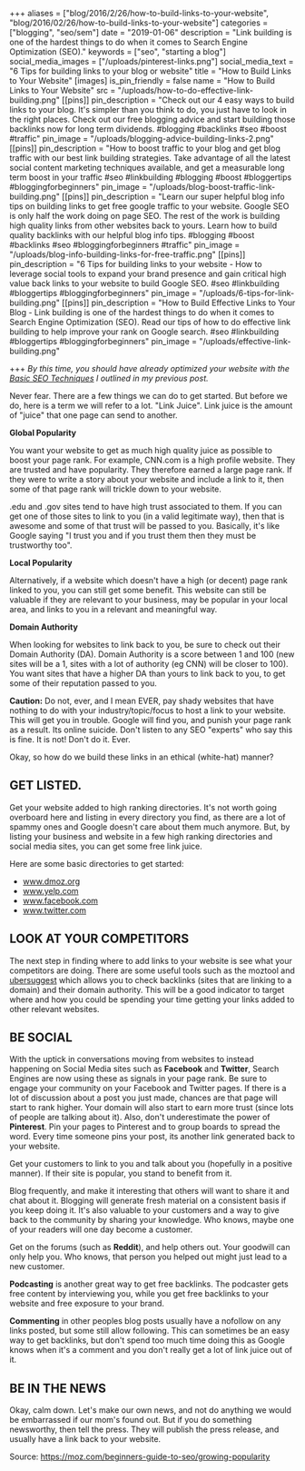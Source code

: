+++
aliases = ["blog/2016/2/26/how-to-build-links-to-your-website", "blog/2016/02/26/how-to-build-links-to-your-website"]
categories = ["blogging", "seo/sem"]
date = "2019-01-06"
description = "Link building is one of the hardest things to do when it comes to Search Engine Optimization (SEO)."
keywords = ["seo", "starting a blog"]
social_media_images = ["/uploads/pinterest-links.png"]
social_media_text = "6 Tips for building links to your blog or website"
title = "How to Build Links to Your Website"
[images]
is_pin_friendly = false
name = "How to Build Links to Your Website"
src = "/uploads/how-to-do-effective-link-building.png"
[[pins]]
pin_description = "Check out our 4 easy ways to build links to your blog.  It's simpler than you think to do, you just have to look in the right places.  Check out our free blogging advice and start building those backlinks now for long term dividends. #blogging #backlinks #seo #boost #traffic"
pin_image = "/uploads/blogging-advice-building-links-2.png"
[[pins]]
pin_description = "How to boost traffic to your blog and get blog traffic with our best link building strategies. Take advantage of all the latest social content marketing techniques available, and get a measurable long term boost in your traffic #seo #linkbuilding #blogging #boost #bloggertips #bloggingforbeginners"
pin_image = "/uploads/blog-boost-traffic-link-building.png"
[[pins]]
pin_description = "Learn our super helpful blog info tips on building links to get free google traffic to your website.  Google SEO is only half the work doing on page SEO.  The rest of the work is building high quality links from other websites back to yours.  Learn how to build quality backlinks with our helpful blog info tips. #blogging #boost #backlinks #seo #bloggingforbeginners #traffic"
pin_image = "/uploads/blog-info-building-links-for-free-traffic.png"
[[pins]]
pin_description = "6 Tips for building links to your website - How to leverage social tools to expand your brand presence and gain critical high value back links to your website to build Google SEO. #seo #linkbuilding #bloggertips #bloggingforbeginners"
pin_image = "/uploads/6-tips-for-link-building.png"
[[pins]]
pin_description = "How to Build Effective Links to Your Blog - Link building is one of the hardest things to do when it comes to Search Engine Optimization (SEO). Read our tips of how to do effective link building to help improve your rank on Google search. #seo #linkbuilding #bloggertips #bloggingforbeginners"
pin_image = "/uploads/effective-link-building.png"

+++
_By this time, you should have already optimized your website with the_ [_Basic SEO Techniques_](/blog/introduction-to-seo-and-sem-for-beginners "Basic SEO Techniques") _I outlined in my previous post._

Never fear.  There are a few things we can do to get started.  But before we do, here is a term we will refer to a lot.  "Link Juice".  Link juice is the amount of "juice" that one page can send to another.

**Global Popularity**

You want your website to get as much high quality juice as possible to boost your page rank.  For example, CNN.com is a high profile website. They are trusted and have popularity.  They therefore earned a large page rank.  If they were to write a story about your website and include a link to it, then some of that page rank will trickle down to your website.

.edu and .gov sites tend to have high trust associated to them.  If you can get one of those sites to link to you (in a valid legitimate way), then that is awesome and some of that trust will be passed to you.  Basically, it's like Google saying "I trust you and if you trust them then they must be trustworthy too".

**Local Popularity**

Alternatively, if a website which doesn't have a high (or decent) page rank linked to you, you can still get some benefit. This website can still be valuable if they are relevant to your business, may be popular in your local area, and links to you in a relevant and meaningful way.

**Domain Authority**

When looking for websites to link back to you, be sure to check out their Domain Authority (DA).  Domain Authority is a score between 1 and 100 (new sites will be a 1, sites with a lot of authority (eg CNN) will be closer to 100).  You want sites that have a higher DA than yours to link back to you, to get some of their reputation passed to you.

**Caution:**  Do not, ever, and I mean EVER, pay shady websites that have nothing to do with your industry/topic/focus to host a link to your website.  This will get you in trouble.  Google will find you, and punish your page rank as a result.  Its online suicide. Don't listen to any SEO "experts" who say this is fine.  It is not!  Don't do it. Ever.

Okay, so how do we build these links in an ethical (white-hat) manner?

## GET LISTED.

Get your website added to high ranking directories.  It's not worth going overboard here and listing in every directory you find, as there are a lot of spammy ones and Google doesn't care about them much anymore.  But, by listing your business and website in a few high ranking directories and social media sites, you can get some free link juice.

Here are some basic directories to get started:

* www.dmoz.org
* www.yelp.com
* www.facebook.com
* www.twitter.com

## LOOK AT YOUR COMPETITORS

The next step in finding where to add links to your website is see what your competitors are doing.  There are some useful tools such as the moztool and [ubersuggest](https://neilpatel.com/ubersuggest/ "Uber Suggest") which allows you to check backlinks (sites that are linking to a domain) and their domain authority.  This will be a good indicator to target where and how you could be spending your time getting your links added to other relevant websites.

## BE SOCIAL

With the uptick in conversations moving from websites to instead happening on Social Media sites such as **Facebook** and **Twitter**, Search Engines are now using these as signals in your page rank.  Be sure to engage your community on your Facebook and Twitter pages.  If there is a lot of discussion about a post you just made, chances are that page will start to rank higher.  Your domain will also start to earn more trust (since lots of people are talking about it). Also, don't underestimate the power of **Pinterest**.  Pin your pages to Pinterest and to group boards to spread the word.  Every time someone pins your post, its another link generated back to your website.

Get your customers to link to you and talk about you (hopefully in a positive manner).  If their site is popular, you stand to benefit from it.

Blog frequently, and make it interesting that others will want to share it and chat about it.  Blogging will generate fresh material on a consistent basis if you keep doing it.  It's also valuable to your customers and a way to give back to the community by sharing your knowledge.  Who knows, maybe one of your readers will one day become a customer.

Get on the forums (such as **Reddit**), and help others out.  Your goodwill can only help you.  Who knows, that person you helped out might just lead to a new customer.

**Podcasting** is another great way to get free backlinks.  The podcaster gets free content by interviewing you, while you get free backlinks to your website and free exposure to your brand.

**Commenting** in other peoples blog posts usually have a nofollow on any links posted, but some still allow following.  This can sometimes be an easy way to get backlinks, but don't spend too much time doing this as Google knows when it's a comment and you don't really get a lot of link juice out of it.

## BE IN THE NEWS

Okay, calm down.  Let's make our own news, and not do anything we would be embarrassed if our mom's found out.  But if you do something newsworthy, then tell the press.  They will publish the press release, and usually have a link back to your website.

Source: https://moz.com/beginners-guide-to-seo/growing-popularity